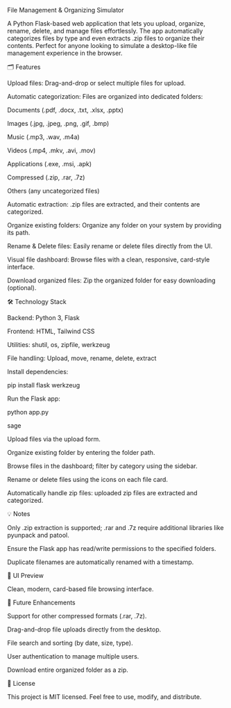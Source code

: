 File Management & Organizing Simulator

A Python Flask-based web application that lets you upload, organize, rename, delete, and manage files effortlessly. The app automatically categorizes files by type and even extracts .zip files to organize their contents. Perfect for anyone looking to simulate a desktop-like file management experience in the browser.

🗂 Features

Upload files: Drag-and-drop or select multiple files for upload.

Automatic categorization: Files are organized into dedicated folders:

Documents (.pdf, .docx, .txt, .xlsx, .pptx)

Images (.jpg, .jpeg, .png, .gif, .bmp)

Music (.mp3, .wav, .m4a)

Videos (.mp4, .mkv, .avi, .mov)

Applications (.exe, .msi, .apk)

Compressed (.zip, .rar, .7z)

Others (any uncategorized files)

Automatic extraction: .zip files are extracted, and their contents are categorized.

Organize existing folders: Organize any folder on your system by providing its path.

Rename & Delete files: Easily rename or delete files directly from the UI.

Visual file dashboard: Browse files with a clean, responsive, card-style interface.

Download organized files: Zip the organized folder for easy downloading (optional).

🛠 Technology Stack

Backend: Python 3, Flask

Frontend: HTML, Tailwind CSS

Utilities: shutil, os, zipfile, werkzeug

File handling: Upload, move, rename, delete, extract

Install dependencies:

pip install flask werkzeug


Run the Flask app:

python app.py

sage

Upload files via the upload form.

Organize existing folder by entering the folder path.

Browse files in the dashboard; filter by category using the sidebar.

Rename or delete files using the icons on each file card.

Automatically handle zip files: uploaded zip files are extracted and categorized.

💡 Notes

Only .zip extraction is supported; .rar and .7z require additional libraries like pyunpack and patool.

Ensure the Flask app has read/write permissions to the specified folders.

Duplicate filenames are automatically renamed with a timestamp.

🎨 UI Preview


Clean, modern, card-based file browsing interface.

🔧 Future Enhancements

Support for other compressed formats (.rar, .7z).

Drag-and-drop file uploads directly from the desktop.

File search and sorting (by date, size, type).

User authentication to manage multiple users.

Download entire organized folder as a zip.

📄 License

This project is MIT licensed. Feel free to use, modify, and distribute.

